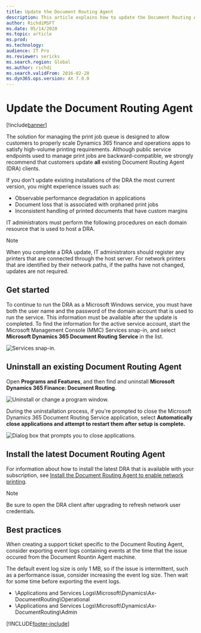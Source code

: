 ```yaml
---
title: Update the Document Routing Agent
description: This article explains how to update the Document Routing Agent.
author: RichdiMSFT
ms.date: 05/14/2020
ms.topic: article
ms.prod: 
ms.technology: 
audience: IT Pro
ms.reviewer: sericks
ms.search.region: Global
ms.author: richdi
ms.search.validFrom: 2016-02-28
ms.dyn365.ops.version: AX 7.0.0
---
```


# Update the Document Routing Agent

[!include[banner](../includes/banner.md)]

The solution for managing the print job queue is designed to allow customers to properly scale Dynamics 365 finance and operations apps to satisfy high-volume printing requirements. Although public service endpoints used to manage print jobs are backward-compatible, we strongly recommend that customers update **all** existing Document Routing Agent (DRA) clients.

If you don't update existing installations of the DRA the most current version, you might experience issues such as:

- Observable performance degradation in applications
- Document loss that is associated with orphaned print jobs
- Inconsistent handling of printed documents that have custom margins

IT administrators must perform the following procedures on each domain resource that is used to host a DRA.

> [!NOTE]
> When you complete a DRA update, IT administrators should register any printers that are connected through the host server. For network printers that are identified by their network paths, if the paths have not changed, updates are not required.

## Get started
To continue to run the DRA as a Microsoft Windows service, you must have both the user name and the password of the domain account that is used to run the service. This information must be available after the update is completed. To find the information for the active service account, start the Microsoft Management Console (MMC) Services snap-in, and select **Microsoft Dynamics 365 Document Routing Service** in the list.

![Services snap-in.](media/Services_dialog.png)

## Uninstall an existing Document Routing Agent
Open **Programs and Features**, and then find and uninstall **Microsoft Dynamics 365 Finance: Document Routing**.

![Uninstall or change a program window.](media/Programs_and_Features_dialog.png)

During the uninstallation process, if you're prompted to close the Microsoft Dynamics 365 Document Routing Service application, select **Automatically close applications and attempt to restart them after setup is complete.**

![Dialog box that prompts you to close applications.](media/Uninstall_DRA_services.png)

## Install the latest Document Routing Agent
For information about how to install the latest DRA that is available with your subscription, see [Install the Document Routing Agent to enable network printing](install-document-routing-agent.md).

> [!NOTE]
> Be sure to open the DRA client after upgrading to refresh network user credentials.

## Best practices
When creating a support ticket specific to the Document Routing Agent, consider exporting event logs containing events at the time that the issue occured from the Document Rountin Agent machine. 

The default event log size is only 1 MB, so if the issue is intermittent, such as a performance issue, consider increasing the event log size. Then wait for some time before exporting the event logs.

- \\Applications and Services Logs\Microsoft\Dynamics\Ax-DocumentRouting\Operational
- \\Applications and Services Logs\Microsoft\Dynamics\Ax-DocumentRouting\Admin

[!INCLUDE[footer-include](../../../includes/footer-banner.md)]

